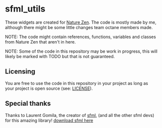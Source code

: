 # sfml_utils

These widgets are created for [Nature Zen](https://github.com/richelbilderbeek/djog_unos_2018).
The code is mostly made by me, although there might be some little changes team octane members made.

NOTE: The code might contain references, functions, variables and classes from Nature Zen that aren't in here.

NOTE: Some of the code in this repository may be work in progress, this will likely be marked with TODO but that is not guaranteed.

## Licensing

You are free to use the code in this repository in your project as long as your project is open source (see: [LICENSE](LICENSE)).

## Special thanks

Thanks to Laurent Gomila, the creator of [sfml](https://github.com/SFML/SFML), (and all the other sfml devs) for this amazing library!
[download sfml here](https://www.sfml-dev.org/download/sfml/2.5.1/)
